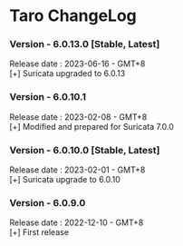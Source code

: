 # Taro ChangeLog

### Version - 6.0.13.0 [Stable, Latest]  
Release date : 2023-06-16 - GMT+8  
[+] Suricata upgraded to 6.0.13    

### Version - 6.0.10.1  
Release date : 2023-02-08 - GMT+8  
[+] Modified and prepared for Suricata 7.0.0    

### Version - 6.0.10.0 [Stable, Latest]  
Release date : 2023-02-01 - GMT+8  
[+] Suricata upgrade to 6.0.10  

### Version - 6.0.9.0   
Release date : 2022-12-10 - GMT+8  
[+] First release  
